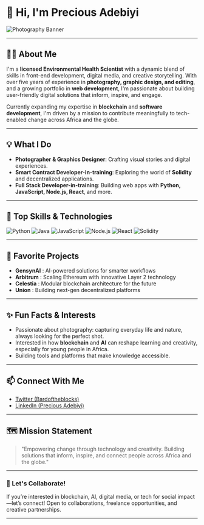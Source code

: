 # 👋 Hi, I'm Precious Adebiyi

![Photography Banner](https://pbs.twimg.com/profile_images/1852450740284870656/nuzz2a9v_400x400.jpg)

---

## 🧑‍💻 About Me

I'm a **licensed Environmental Health Scientist** with a dynamic blend of skills in front-end development, digital media, and creative storytelling. With over five years of experience in **photography, graphic design, and editing**, and a growing portfolio in **web development**, I'm passionate about building user-friendly digital solutions that inform, inspire, and engage.

Currently expanding my expertise in **blockchain** and **software development**, I'm driven by a mission to contribute meaningfully to tech-enabled change across Africa and the globe.

---

## 💡 What I Do

- **Photographer & Graphics Designer**: Crafting visual stories and digital experiences.
- **Smart Contract Developer-in-training**: Exploring the world of **Solidity** and decentralized applications.
- **Full Stack Developer-in-training**: Building web apps with **Python, JavaScript, Node.js, React**, and more.

---

## 🌟 Top Skills & Technologies

![Python](https://img.shields.io/badge/-Python-black?style=flat-square&logo=python)
![Java](https://img.shields.io/badge/-Java-black?style=flat-square&logo=java)
![JavaScript](https://img.shields.io/badge/-JavaScript-black?style=flat-square&logo=javascript)
![Node.js](https://img.shields.io/badge/-Node.js-black?style=flat-square&logo=node.js)
![React](https://img.shields.io/badge/-React-black?style=flat-square&logo=react)
![Solidity](https://img.shields.io/badge/-Solidity-black?style=flat-square&logo=ethereum)

---

## 🚀 Favorite Projects

- **GensynAI** : AI-powered solutions for smarter workflows
- **Arbitrum** : Scaling Ethereum with innovative Layer 2 technology
- **Celestia** : Modular blockchain architecture for the future
- **Union** : Building next-gen decentralized platforms

---

## ✨ Fun Facts & Interests

- Passionate about photography: capturing everyday life and nature, always looking for the perfect shot.
- Interested in how **blockchain** and **AI** can reshape learning and creativity, especially for young people in Africa.
- Building tools and platforms that make knowledge accessible.

---

## 📫 Connect With Me

- [Twitter (Bardoftheblocks)](https://x.com/Bardoftheblocks)
- [LinkedIn (Precious Adebiyi)](https://www.linkedin.com/in/precious-adebiyi/)

---

## 🗺️ Mission Statement

> "Empowering change through technology and creativity. Building solutions that inform, inspire, and connect people across Africa and the globe."

---

### 🧭 Let's Collaborate!

If you’re interested in blockchain, AI, digital media, or tech for social impact—let’s connect! Open to collaborations, freelance opportunities, and creative partnerships.

---

<!--
**zoefunds/zoefunds** is a ✨ special ✨ repository because its `README.md` (this file) appears on your GitHub profile.
-->
